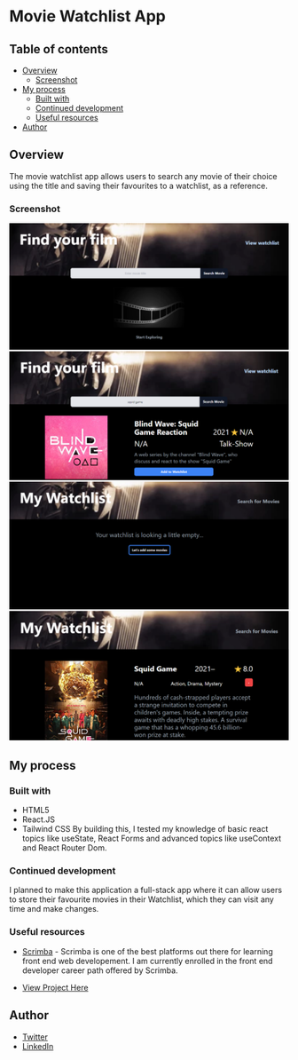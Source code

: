 # Movie Watchlist App

## Table of contents

- [Overview](#overview)
  - [Screenshot](#screenshot)
- [My process](#my-process)
  - [Built with](#built-with)
  - [Continued development](#continued-development)
  - [Useful resources](#useful-resources)
- [Author](#author)

## Overview

The movie watchlist app allows users to search any movie of their choice using the title and saving their favourites to a watchlist, as a reference.

### Screenshot

![Home Page](./screenshots/home-empty.png?raw=true)
![Home page after search](./screenshots/home-full.png?raw=true)
![Empty watchlist](./screenshots/watchlist-empty.png?raw=true)
![Watchlist with a movie added](./screenshots/watchlist.png?raw=true)


## My process

### Built with

- HTML5
- React.JS
- Tailwind CSS
By building this, I tested my knowledge of basic react topics like useState, React Forms and advanced topics like useContext and React Router Dom.

### Continued development
I planned to make this application a full-stack app where it can allow users to store their favourite movies in their Watchlist, which they can visit any time and make changes.


### Useful resources

- [Scrimba](https://www.scrimba.com) - Scrimba is one of the best platforms out there for learning front end web developement. I am currently enrolled in the front end developer career path offered by Scrimba.

- [View Project Here](https://movie-watchlist-app-ilivenoble.vercel.app)

## Author

- [Twitter](https://www.twitter.com/ilive_noble)
- [LinkedIn](https://www.linkedin.com/in/enyinnaya-noble)
